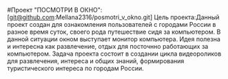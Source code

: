#Проект "ПОСМОТРИ В ОКНО": [git@github.com:Mellana2316/posmotri_v_okno.git]  Цель проекта:Данный проект создан для ознакомления пользователей с городами России в разное время суток, своего рода путешествие сидя за компьютером. 
В данной ситуации окном выступает монитор компьютера. Идея полезна и интересна как развлечение, отдых для посточнно работающих за компьютером.  Задача проекта состоит в создании цикла видеороликов для развлечения, интереса и общих знаний, формирования туристического интереса по городам России. 